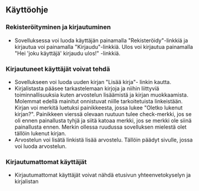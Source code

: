 ## Käyttöohje

### Rekisteröityminen ja kirjautuminen
* Sovelluksessa voi luoda käyttäjän painamalla "Rekisteröidy"-linkkiä ja kirjautua voi painamalla "Kirjaudu"-linkkiä. Ulos voi kirjautua painamalla "Hei 'joku käyttäjä' kirjaudu ulos!" -linkkiä.

### Kirjautuneet käyttäjät voivat tehdä
* Sovellukseen voi luoda uuden kirjan "Lisää kirja"- linkin kautta.
* Kirjalistasta pääsee tarkastelemaan kirjoja ja niihin liittyviä toiminnallisuuksia kuten arvostelun lisäämistä ja kirjan muokkaamista. Molemmat edellä mainitut onnistuvat niille tarkoitetuista linkeistään. Kirjan voi merkitä luetuksi painikkeesta, jossa lukee "Oletko lukenut kirjan?". Painikkeen vierssä olevaan ruutuun tulee check-merkki, jos se oli ennen painallusta tyhjä ja siitä katoaa merkki, jos se merkki ole siinä painallusta ennen. Merkin ollessa ruudussa sovelluksen mielestä olet tällöin lukenut kirjan.
* Arvostelun voi lisätä linkistä lisää arvostelu. Tällöin päädyt sivulle, jossa voi luoda arvostelun.

### Kirjautumattomat käyttäjät
* Kirjautumattomat käyttäjät voivat nähdä etusivun yhteenvetokyselyn ja kirjalistan